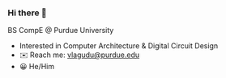 ### Hi there 👋

<!--
**lagudu-glitch/lagudu-glitch** is a ✨ _special_ ✨ repository because its `README.md` (this file) appears on your GitHub profile.

Here are some ideas to get you started:

- 🔭 I’m currently working on ...
- 🌱 I’m currently learning ...
- 👯 I’m looking to collaborate on ...
- 🤔 I’m looking for help with ...
- 💬 Ask me about ...
- 📫 How to reach me: ...
- 😄 Pronouns: ...
- ⚡ Fun fact: ...
-->
BS CompE @ Purdue University
- Interested in Computer Architecture & Digital Circuit Design
- ✉️ Reach me: vlagudu@purdue.edu
- 😀 He/Him
